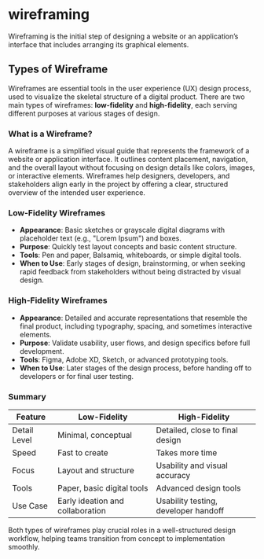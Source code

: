 # wireframing
Wireframing is the initial step of designing a website or an application’s interface that includes arranging its graphical elements.
## Types of Wireframe

Wireframes are essential tools in the user experience (UX) design process, used to visualize the skeletal structure of a digital product. There are two main types of wireframes: **low-fidelity** and **high-fidelity**, each serving different purposes at various stages of design.

### What is a Wireframe?

A wireframe is a simplified visual guide that represents the framework of a website or application interface. It outlines content placement, navigation, and the overall layout without focusing on design details like colors, images, or interactive elements. Wireframes help designers, developers, and stakeholders align early in the project by offering a clear, structured overview of the intended user experience.

### Low-Fidelity Wireframes

- **Appearance**: Basic sketches or grayscale digital diagrams with placeholder text (e.g., "Lorem Ipsum") and boxes.
- **Purpose**: Quickly test layout concepts and basic content structure.
- **Tools**: Pen and paper, Balsamiq, whiteboards, or simple digital tools.
- **When to Use**: Early stages of design, brainstorming, or when seeking rapid feedback from stakeholders without being distracted by visual design.

### High-Fidelity Wireframes

- **Appearance**: Detailed and accurate representations that resemble the final product, including typography, spacing, and sometimes interactive elements.
- **Purpose**: Validate usability, user flows, and design specifics before full development.
- **Tools**: Figma, Adobe XD, Sketch, or advanced prototyping tools.
- **When to Use**: Later stages of the design process, before handing off to developers or for final user testing.

### Summary

| Feature              | Low-Fidelity                     | High-Fidelity                        |
|----------------------|----------------------------------|--------------------------------------|
| Detail Level         | Minimal, conceptual              | Detailed, close to final design      |
| Speed                | Fast to create                   | Takes more time                      |
| Focus                | Layout and structure             | Usability and visual accuracy        |
| Tools                | Paper, basic digital tools       | Advanced design tools                |
| Use Case             | Early ideation and collaboration | Usability testing, developer handoff |

Both types of wireframes play crucial roles in a well-structured design workflow, helping teams transition from concept to implementation smoothly.
